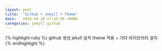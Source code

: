 ```yaml
---
layout: post
title:  "Github + Jekyll + Theme"
date:   2016-10-10 17:45:49 +0900
categories: jekyll github 
---
```


{% highlight ruby %}
github 생성
jekyll 설치
theme 적용 + 기타 라이브러리 설치
{% endhighlight %}

